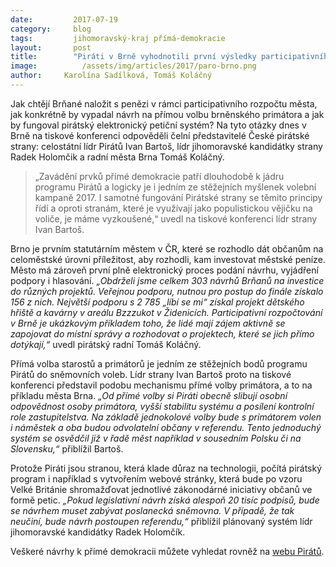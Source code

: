 ```yaml
---
date:         2017-07-19
category:     blog
tags:         jihomoravský-kraj přímá-demokracie
layout:       post
title:        "Piráti v Brně vyhodnotili první výsledky participativního rozpočtu a představili další návrhy na zavedení přímé demokracie v zemi"
image:          /assets/img/articles/2017/paro-brno.png
author:     Karolína Sadílková, Tomáš Koláčný
---
```


Jak chtějí Brňané naložit s penězi v rámci participativního rozpočtu města, jak konkrétně by vypadal návrh na přímou volbu brněnského primátora a jak by fungoval pirátský elektronický petiční systém? Na tyto otázky dnes v Brně na tiskové konferenci odpověděli čelní představitelé České pirátské strany: celostátní lídr Pirátů Ivan Bartoš, lídr jihomoravské kandidátky strany Radek Holomčik a radní města Brna Tomáš Koláčný.

> „Zavádění prvků přímé demokracie patří dlouhodobě k jádru programu Pirátů a logicky je i jedním ze stěžejních myšlenek volební kampaně 2017. I samotné fungování Pirátské strany se těmito principy řídí a oproti stranám, které je využívají jako populistickou vějičku na voliče, je máme vyzkoušené,“ uvedl na tiskové konferenci lídr strany Ivan Bartoš.

Brno je prvním statutárním městem v ČR, které se rozhodlo dát občanům na celoměstské úrovni příležitost, aby rozhodli, kam investovat městské peníze. Město má zároveň první plně elektronický proces podání návrhu, vyjádření podpory i hlasování. *„Obdrželi jsme celkem 303 návrhů Brňanů na investice do různých projektů. Veřejnou podporu, nutnou pro postup do finále získalo 156 z nich. Největší podporu s 2 785 „líbí se mi“ získal projekt dětského hřiště a kavárny v areálu Bzzzukot v Židenicích. Participativní rozpočtování v Brně je ukázkovým příkladem toho, že lidé mají zájem aktivně se zapojovat do místní správy a rozhodovat o projektech, které se jich přímo dotýkají,“* uvedl pirátský radní Tomáš Koláčný.

Přímá volba starostů a primátorů je jedním ze stěžejních bodů programu Pirátů do sněmovních voleb. Lídr strany Ivan Bartoš proto na tiskové konferenci představil podobu mechanismu přímé volby primátora, a to na příkladu města Brna. *„Od přímé volby si Piráti obecně slibují osobní odpovědnost osoby primátora, vyšší stabilitu systému a posílení kontrolní role zastupitelstva. Na základě jednokolové volby bude s primátorem volen i náměstek a oba budou odvolatelní občany v referendu. Tento jednoduchý systém se osvědčil již v řadě měst například v sousedním Polsku či na Slovensku,“* přiblížil Bartoš.

Protože Piráti jsou stranou, která klade důraz na technologii, počítá pirátský program i například s vytvořením webové stránky, která bude po vzoru Velké Británie shromažďovat jednotlivé zákonodárné iniciativy občanů ve formě petic. *„Pokud legislativní návrh získá alespoň 20 tisíc podpisů, bude se návrhem muset zabývat poslanecká sněmovna. V případě, že tak neučiní, bude návrh postoupen referendu,“* přiblížil plánovaný systém lídr jihomoravské kandidátky Radek Holomčík.

Veškeré návrhy k přímé demokracii můžete vyhledat rovněž na [webu Pirátů](https://www.pirati.cz/program/dlouhodoby/prima-demokracie/).
